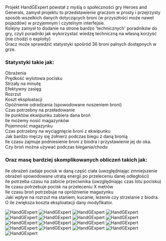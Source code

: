Projekt HandGExpert powstał z myślą o społeczności gry Heroes and Generals, zamysł projektu to przedstawienie graczom w prosty i przejrzysty sposób wszelkich danych dotyczących broni (w przyszłości może nawet pojazdów) w przyjemnym i czytelnym interfejsie.  
Kolejny zamysł to dodanie na strone bardzo 'technicznych' poradników do gry, czyli poradniki jak wykorzystać wiedzę techniczną na własną korzyść (nie chodzi o exploity)  
Gracz może sprawdzić statystyki spośród 36 broni palnych dostępnych w grze.  
### Statystyki takie jak:  
Obrażenia  
Prędkość wylotowa pocisku  
Strzały na minutę  
Efektywny zasięg  
Rozrzut  
Koszt eksploatacji  
Opóźnienie odradzania (spowodowane noszeniem broni)  
Czas potrzebny na przeładowanie  
Ile punktów ekwipunku zabiera dana broń  
Ile możemy nosić magazynków  
Pojemność magazynku  
Czas potrzebny na wyciągnięcie broni z ekwipunku  
Jak bardzo męczy się żołnierz podczas biegu z daną bronią  
Ile czasu zajmuje podniesienie broni z biodra i przystawienie jej do oka.  
Czy broń można używać podczas biegania/chodu

### Oraz masę bardziej skomplikowanych obliczeń takich jak:  
Ile obrażeń zadaje pocisk w daną część ciała (uwzględniając zmniejszenie obrażeń spowodowane utratą energii po przeleceniu danej odległości)  
Ile potrzeba czasu na zabicie przeciwnika (uwzględniając czas lotu pocisku)  
Ile czasu potrzebuje pocisk na przeleceniu X metrów  
Ile czasu broń potrzebuje na opróżnienie magazynku  
Jaki wpływ na rozrzut ma staniem, kucanie, leżenie czy strzelanie z biodra.  
O ile zwiększa koszta eksploatacji dany modyfikator.  


![HandGExpert](https://imgur.com/KaXXHl7.png)
![HandGExpert](https://imgur.com/Bx1CWo8.png)
![HandGExpert](https://imgur.com/OUAtTW3.png)
![HandGExpert](https://imgur.com/2kigRxT.png)
![HandGExpert](https://imgur.com/MmvPG4T.png)
![HandGExpert](https://imgur.com/TZEZyd3.png)
![HandGExpert](https://imgur.com/Sc7tDWR.png)
![HandGExpert](https://imgur.com/sXbn3KV.png)
![HandGExpert](https://imgur.com/ZftCW5a.png)
![HandGExpert](https://imgur.com/bl89qLj.png)
![HandGExpert](https://imgur.com/vNJ1E3C.png)
![HandGExpert](https://imgur.com/aN5YSC3.png)
![HandGExpert](https://imgur.com/jblpUZo.png)
![HandGExpert](https://imgur.com/ZJ6SPM9.png)
![HandGExpert](https://imgur.com/5ZiDn5X.png)
![HandGExpert](https://imgur.com/mIJtm7R.png)
![HandGExpert](https://imgur.com/6AqIp0A.png)
